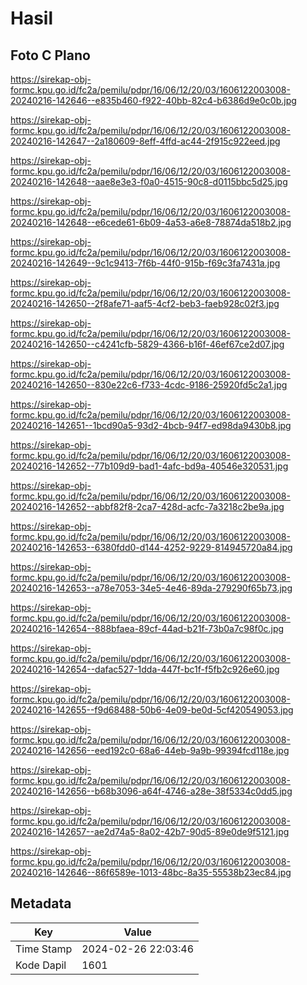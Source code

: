 # Hasil

## Foto C Plano

https://sirekap-obj-formc.kpu.go.id/fc2a/pemilu/pdpr/16/06/12/20/03/1606122003008-20240216-142646--e835b460-f922-40bb-82c4-b6386d9e0c0b.jpg

https://sirekap-obj-formc.kpu.go.id/fc2a/pemilu/pdpr/16/06/12/20/03/1606122003008-20240216-142647--2a180609-8eff-4ffd-ac44-2f915c922eed.jpg

https://sirekap-obj-formc.kpu.go.id/fc2a/pemilu/pdpr/16/06/12/20/03/1606122003008-20240216-142648--aae8e3e3-f0a0-4515-90c8-d0115bbc5d25.jpg

https://sirekap-obj-formc.kpu.go.id/fc2a/pemilu/pdpr/16/06/12/20/03/1606122003008-20240216-142648--e6cede61-6b09-4a53-a6e8-78874da518b2.jpg

https://sirekap-obj-formc.kpu.go.id/fc2a/pemilu/pdpr/16/06/12/20/03/1606122003008-20240216-142649--9c1c9413-7f6b-44f0-915b-f69c3fa7431a.jpg

https://sirekap-obj-formc.kpu.go.id/fc2a/pemilu/pdpr/16/06/12/20/03/1606122003008-20240216-142650--2f8afe71-aaf5-4cf2-beb3-faeb928c02f3.jpg

https://sirekap-obj-formc.kpu.go.id/fc2a/pemilu/pdpr/16/06/12/20/03/1606122003008-20240216-142650--c4241cfb-5829-4366-b16f-46ef67ce2d07.jpg

https://sirekap-obj-formc.kpu.go.id/fc2a/pemilu/pdpr/16/06/12/20/03/1606122003008-20240216-142650--830e22c6-f733-4cdc-9186-25920fd5c2a1.jpg

https://sirekap-obj-formc.kpu.go.id/fc2a/pemilu/pdpr/16/06/12/20/03/1606122003008-20240216-142651--1bcd90a5-93d2-4bcb-94f7-ed98da9430b8.jpg

https://sirekap-obj-formc.kpu.go.id/fc2a/pemilu/pdpr/16/06/12/20/03/1606122003008-20240216-142652--77b109d9-bad1-4afc-bd9a-40546e320531.jpg

https://sirekap-obj-formc.kpu.go.id/fc2a/pemilu/pdpr/16/06/12/20/03/1606122003008-20240216-142652--abbf82f8-2ca7-428d-acfc-7a3218c2be9a.jpg

https://sirekap-obj-formc.kpu.go.id/fc2a/pemilu/pdpr/16/06/12/20/03/1606122003008-20240216-142653--6380fdd0-d144-4252-9229-814945720a84.jpg

https://sirekap-obj-formc.kpu.go.id/fc2a/pemilu/pdpr/16/06/12/20/03/1606122003008-20240216-142653--a78e7053-34e5-4e46-89da-279290f65b73.jpg

https://sirekap-obj-formc.kpu.go.id/fc2a/pemilu/pdpr/16/06/12/20/03/1606122003008-20240216-142654--888bfaea-89cf-44ad-b21f-73b0a7c98f0c.jpg

https://sirekap-obj-formc.kpu.go.id/fc2a/pemilu/pdpr/16/06/12/20/03/1606122003008-20240216-142654--dafac527-1dda-447f-bc1f-f5fb2c926e60.jpg

https://sirekap-obj-formc.kpu.go.id/fc2a/pemilu/pdpr/16/06/12/20/03/1606122003008-20240216-142655--f9d68488-50b6-4e09-be0d-5cf420549053.jpg

https://sirekap-obj-formc.kpu.go.id/fc2a/pemilu/pdpr/16/06/12/20/03/1606122003008-20240216-142656--eed192c0-68a6-44eb-9a9b-99394fcd118e.jpg

https://sirekap-obj-formc.kpu.go.id/fc2a/pemilu/pdpr/16/06/12/20/03/1606122003008-20240216-142656--b68b3096-a64f-4746-a28e-38f5334c0dd5.jpg

https://sirekap-obj-formc.kpu.go.id/fc2a/pemilu/pdpr/16/06/12/20/03/1606122003008-20240216-142657--ae2d74a5-8a02-42b7-90d5-89e0de9f5121.jpg

https://sirekap-obj-formc.kpu.go.id/fc2a/pemilu/pdpr/16/06/12/20/03/1606122003008-20240216-142646--86f6589e-1013-48bc-8a35-55538b23ec84.jpg


## Metadata

| Key        | Value               |
| ---------- | ------------------- |
| Time Stamp | 2024-02-26 22:03:46 |
| Kode Dapil | 1601                |




